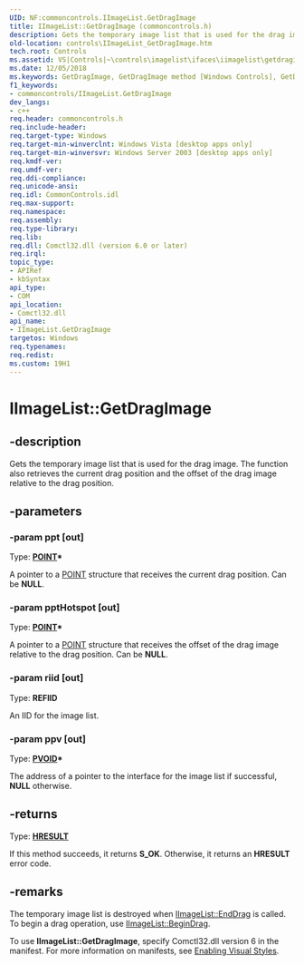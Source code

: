 ```yaml
---
UID: NF:commoncontrols.IImageList.GetDragImage
title: IImageList::GetDragImage (commoncontrols.h)
description: Gets the temporary image list that is used for the drag image. The function also retrieves the current drag position and the offset of the drag image relative to the drag position.
old-location: controls\IImageList_GetDragImage.htm
tech.root: Controls
ms.assetid: VS|Controls|~\controls\imagelist\ifaces\iimagelist\getdragimage.htm
ms.date: 12/05/2018
ms.keywords: GetDragImage, GetDragImage method [Windows Controls], GetDragImage method [Windows Controls],IImageList interface, IImageList interface [Windows Controls],GetDragImage method, IImageList.GetDragImage, IImageList::GetDragImage, comctl_IImageList_GetDragImage, comctl_IImageList_GetDragImage_cpp, commoncontrols/IImageList::GetDragImage, controls.IImageList_GetDragImage, controls.comctl_IImageList_GetDragImage
f1_keywords:
- commoncontrols/IImageList.GetDragImage
dev_langs:
- c++
req.header: commoncontrols.h
req.include-header: 
req.target-type: Windows
req.target-min-winverclnt: Windows Vista [desktop apps only]
req.target-min-winversvr: Windows Server 2003 [desktop apps only]
req.kmdf-ver: 
req.umdf-ver: 
req.ddi-compliance: 
req.unicode-ansi: 
req.idl: CommonControls.idl
req.max-support: 
req.namespace: 
req.assembly: 
req.type-library: 
req.lib: 
req.dll: Comctl32.dll (version 6.0 or later)
req.irql: 
topic_type:
- APIRef
- kbSyntax
api_type:
- COM
api_location:
- Comctl32.dll
api_name:
- IImageList.GetDragImage
targetos: Windows
req.typenames: 
req.redist: 
ms.custom: 19H1
---
```


# IImageList::GetDragImage


## -description


Gets the temporary image list that is used for the drag image. The function also retrieves the current drag position and the offset of the drag image relative to the drag position. 
		


## -parameters




### -param ppt [out]

Type: <b><a href="https://docs.microsoft.com/previous-versions/dd162805(v=vs.85)">POINT</a>*</b>

A pointer to a <a href="https://docs.microsoft.com/previous-versions/dd162805(v=vs.85)">POINT</a> structure that receives the current drag position. Can be <b>NULL</b>. 
				


### -param pptHotspot [out]

Type: <b><a href="https://docs.microsoft.com/previous-versions/dd162805(v=vs.85)">POINT</a>*</b>

A pointer to a <a href="https://docs.microsoft.com/previous-versions/dd162805(v=vs.85)">POINT</a> structure that receives the offset of the drag image relative to the drag position. Can be <b>NULL</b>.
				


### -param riid [out]

Type: <b>REFIID</b>

An IID for the image list.


### -param ppv [out]

Type: <b><a href="https://docs.microsoft.com/windows/desktop/WinProg/windows-data-types">PVOID</a>*</b>

The address of a pointer to the interface for the image list if successful, <b>NULL</b> otherwise.


## -returns



Type: <b><a href="https://docs.microsoft.com/windows/desktop/WinProg/windows-data-types">HRESULT</a></b>

If this method succeeds, it returns <b xmlns:loc="http://microsoft.com/wdcml/l10n">S_OK</b>. Otherwise, it returns an <b xmlns:loc="http://microsoft.com/wdcml/l10n">HRESULT</b> error code.




## -remarks



The temporary image list is destroyed when <a href="https://docs.microsoft.com/windows/desktop/api/commoncontrols/nf-commoncontrols-iimagelist-enddrag">IImageList::EndDrag</a> is called. To begin a drag operation, use <a href="https://docs.microsoft.com/windows/desktop/api/commoncontrols/nf-commoncontrols-iimagelist-begindrag">IImageList::BeginDrag</a>. 		
		

To use <b>IImageList::GetDragImage</b>, specify Comctl32.dll version 6 in the manifest. For more information on manifests, see <a href="https://docs.microsoft.com/windows/desktop/Controls/cookbook-overview">Enabling Visual Styles</a>. 



